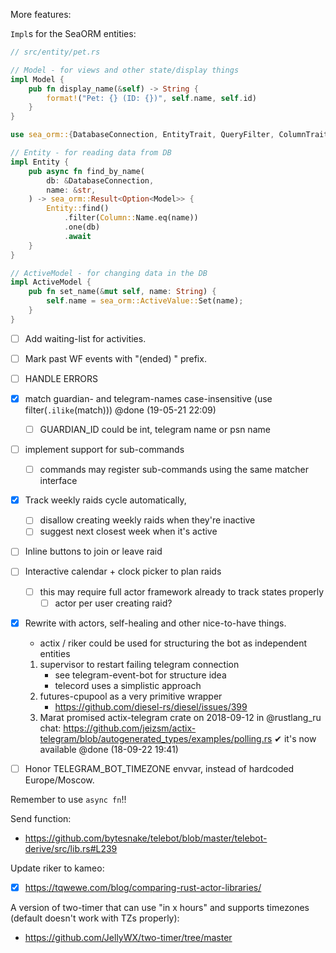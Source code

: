 More features:

`Impl`s for the SeaORM entities:

```rust
// src/entity/pet.rs

// Model - for views and other state/display things
impl Model {
    pub fn display_name(&self) -> String {
        format!("Pet: {} (ID: {})", self.name, self.id)
    }
}

use sea_orm::{DatabaseConnection, EntityTrait, QueryFilter, ColumnTrait};

// Entity - for reading data from DB
impl Entity {
    pub async fn find_by_name(
        db: &DatabaseConnection,
        name: &str,
    ) -> sea_orm::Result<Option<Model>> {
        Entity::find()
            .filter(Column::Name.eq(name))
            .one(db)
            .await
    }
}

// ActiveModel - for changing data in the DB
impl ActiveModel {
    pub fn set_name(&mut self, name: String) {
        self.name = sea_orm::ActiveValue::Set(name);
    }
}
```


- [ ] Add waiting-list for activities.

- [ ] Mark past WF events with "(ended) " prefix.
- [ ] HANDLE ERRORS
- [x] match guardian- and telegram-names case-insensitive (use filter(`.ilike`(match))) @done (19-05-21 22:09)
   - [ ] GUARDIAN_ID could be int, telegram name or psn name
- [ ] implement support for sub-commands
   - [ ] commands may register sub-commands using the same matcher interface
- [x] Track weekly raids cycle automatically,
   - [ ] disallow creating weekly raids when they're inactive
   - [ ] suggest next closest week when it's active
- [ ] Inline buttons to join or leave raid
- [ ] Interactive calendar + clock picker to plan raids
   - [ ] this may require full actor framework already to track states properly
     - [ ] actor per user creating raid?
- [x] Rewrite with actors, self-healing and other nice-to-have things.
   - actix / riker could be used for structuring the bot as independent entities
    1. supervisor to restart failing telegram connection
       - see telegram-event-bot for structure idea
       - telecord uses a simplistic approach
    3. futures-cpupool as a very primitive wrapper
       - https://github.com/diesel-rs/diesel/issues/399
    6. Marat promised actix-telegram crate on 2018-09-12 in @rustlang_ru chat:
        https://github.com/jeizsm/actix-telegram/blob/autogenerated_types/examples/polling.rs
        ✔ it's now available @done (18-09-22 19:41)
- [ ] Honor TELEGRAM_BOT_TIMEZONE envvar, instead of hardcoded Europe/Moscow.

Remember to use `async fn`!!

Send function:
- https://github.com/bytesnake/telebot/blob/master/telebot-derive/src/lib.rs#L239

Update riker to kameo:
- [x] https://tqwewe.com/blog/comparing-rust-actor-libraries/

A version of two-timer that can use "in x hours" and supports timezones (default doesn't work with TZs properly):
- https://github.com/JellyWX/two-timer/tree/master
